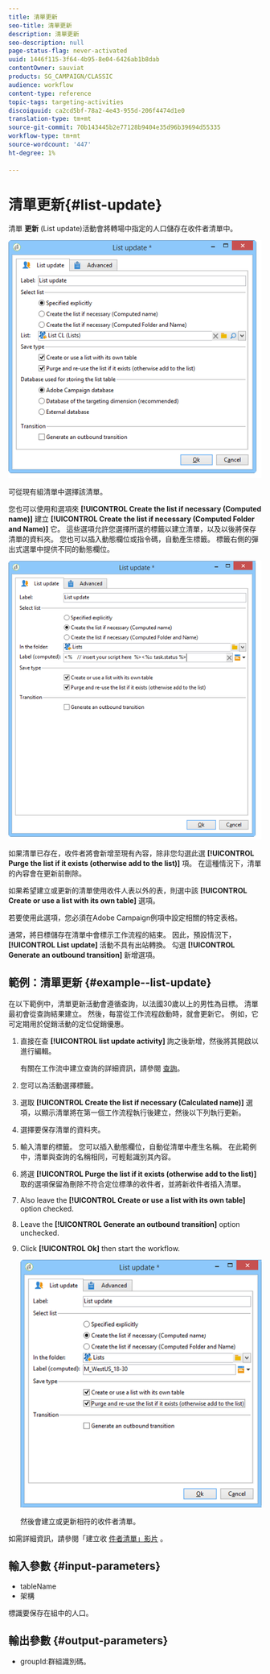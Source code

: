 ```yaml
---
title: 清單更新
seo-title: 清單更新
description: 清單更新
seo-description: null
page-status-flag: never-activated
uuid: 1446f115-3f64-4b95-8e04-6426ab1b8dab
contentOwner: sauviat
products: SG_CAMPAIGN/CLASSIC
audience: workflow
content-type: reference
topic-tags: targeting-activities
discoiquuid: ca2cd5bf-78a2-4e43-955d-206f4474d1e0
translation-type: tm+mt
source-git-commit: 70b143445b2e77128b9404e35d96b39694d55335
workflow-type: tm+mt
source-wordcount: '447'
ht-degree: 1%

---
```



# 清單更新{#list-update}

清單 **更新** (List update)活動會將轉場中指定的人口儲存在收件者清單中。

![](assets/s_user_segmentation_update_group.png)

可從現有組清單中選擇該清單。

您也可以使用和選項來 **[!UICONTROL Create the list if necessary (Computed name)]** 建立 **[!UICONTROL Create the list if necessary (Computed Folder and Name)]** 它。 這些選項允許您選擇所選的標籤以建立清單，以及以後將保存清單的資料夾。 您也可以插入動態欄位或指令碼，自動產生標籤。 標籤右側的彈出式選單中提供不同的動態欄位。

![](assets/s_user_segmentation_update_list_calc.png)

如果清單已存在，收件者將會新增至現有內容，除非您勾選此選 **[!UICONTROL Purge the list if it exists (otherwise add to the list)]** 項。 在這種情況下，清單的內容會在更新前刪除。

如果希望建立或更新的清單使用收件人表以外的表，則選中該 **[!UICONTROL Create or use a list with its own table]** 選項。

若要使用此選項，您必須在Adobe Campaign例項中設定相關的特定表格。

通常，將目標儲存在清單中會標示工作流程的結束。 因此，預設情況下， **[!UICONTROL List update]** 活動不具有出站轉換。 勾選 **[!UICONTROL Generate an outbound transition]** 新增選項。

## 範例：清單更新 {#example--list-update}

在以下範例中，清單更新活動會遵循查詢，以法國30歲以上的男性為目標。 清單最初會從查詢結果建立。 然後，每當從工作流程啟動時，就會更新它。 例如，它可定期用於促銷活動的定位促銷優惠。

1. 直接在查 **[!UICONTROL list update activity]** 詢之後新增，然後將其開啟以進行編輯。

   有關在工作流中建立查詢的詳細資訊，請參閱 [查詢](../../workflow/using/query.md)。

1. 您可以為活動選擇標籤。
1. 選取 **[!UICONTROL Create the list if necessary (Calculated name)]** 選項，以顯示清單將在第一個工作流程執行後建立，然後以下列執行更新。
1. 選擇要保存清單的資料夾。
1. 輸入清單的標籤。 您可以插入動態欄位，自動從清單中產生名稱。 在此範例中，清單與查詢的名稱相同，可輕鬆識別其內容。
1. 將選 **[!UICONTROL Purge the list if it exists (otherwise add to the list)]** 取的選項保留為刪除不符合定位標準的收件者，並將新收件者插入清單。
1. Also leave the **[!UICONTROL Create or use a list with its own table]** option checked.
1. Leave the **[!UICONTROL Generate an outbound transition]** option unchecked.
1. Click **[!UICONTROL Ok]** then start the workflow.

   ![](assets/s_user_segmentation_update_list_calc_example.png)

   然後會建立或更新相符的收件者清單。

如需詳細資訊，請參閱「建立收 [件者清單」影片](https://docs.adobe.com/content/help/en/campaign-classic-learn/tutorials/profile-management/creating-a-list-of-recipients.html) 。

## 輸入參數 {#input-parameters}

* tableName
* 架構

標識要保存在組中的人口。

## 輸出參數 {#output-parameters}

* groupId:群組識別碼。
